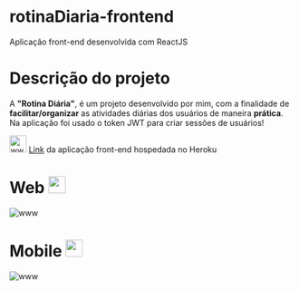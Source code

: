 # rotinaDiaria-frontend
Aplicação front-end desenvolvida com ReactJS

# Descrição do projeto 
A **"Rotina Diária"**, é um projeto desenvolvido por mim, com a finalidade de **facilitar/organizar** as atividades diárias dos usuários de maneira **prática**. Na aplicação foi usado o token JWT para criar sessões de usuários! 

<img src="https://user-images.githubusercontent.com/56003521/84601574-94335000-ae57-11ea-978c-b2b7a596de7a.png" alt="www" width="30px" heigth="30px" /> <a href="#"> Link</a> da aplicação front-end hospedada no Heroku

# Web <img src="https://user-images.githubusercontent.com/56003521/84602632-4a4e6800-ae5f-11ea-9f3b-6eb9f725a20f.png" alt="www" width="30px" heigth="30px" /> 
<img src="https://user-images.githubusercontent.com/56003521/84602367-3efa3d00-ae5d-11ea-85cc-bacfa4b8f56e.gif" alt="www"/>

# Mobile <img src="https://user-images.githubusercontent.com/56003521/84602689-a1543d00-ae5f-11ea-8d70-ab84130973ea.png" alt="www" width="30px" heigth="30px" /> 
<img src="https://user-images.githubusercontent.com/56003521/84602546-8c2ade80-ae5e-11ea-88ab-72ea5243dcea.gif" alt="www"/>
